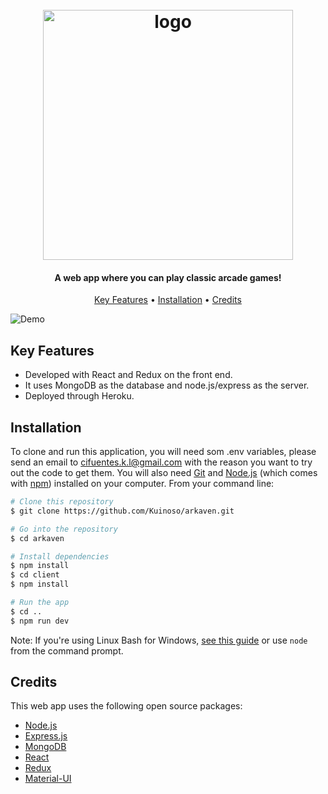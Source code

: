 <h1 align="center">
  <br>
  <a href="https://arkaven.herokuapp.com"><img src="https://i.imgur.com/y0av1Si.png" alt="logo" width="400"></a>
</h1>

<h4 align="center"> A web app where you can play classic arcade games!</h4>

<p align="center">
  <a href="#key-features">Key Features</a> •
  <a href="#installation">Installation</a> •
  <a href="#credits">Credits</a> 
</p>

<img src="https://i.imgur.com/kTYKi66.jpg?1" alt="Demo">

## Key Features

* Developed with React and Redux on the front end.
* It uses MongoDB as the database and node.js/express as the server.
* Deployed through Heroku.

## Installation

To clone and run this application, you will need som .env variables, please send an email to cifuentes.k.l@gmail.com with the reason you want to try out the code to get them. You will also need [Git](https://git-scm.com) and [Node.js](https://nodejs.org/en/download/) (which comes with [npm](http://npmjs.com)) installed on your computer. From your command line:

```bash
# Clone this repository
$ git clone https://github.com/Kuinoso/arkaven.git

# Go into the repository
$ cd arkaven

# Install dependencies
$ npm install
$ cd client
$ npm install

# Run the app
$ cd ..
$ npm run dev
```

Note: If you're using Linux Bash for Windows, [see this guide](https://www.howtogeek.com/261575/how-to-run-graphical-linux-desktop-applications-from-windows-10s-bash-shell/) or use `node` from the command prompt.

## Credits

This web app uses the following open source packages:

- [Node.js](https://nodejs.org/)
- [Express.js](https://expressjs.com/)
- [MongoDB](https://www.mongodb.com/cloud/atlas)
- [React](https://github.com/facebook/react/)
- [Redux](https://github.com/reduxjs/redux)
- [Material-UI](https://github.com/mui-org/material-ui)
